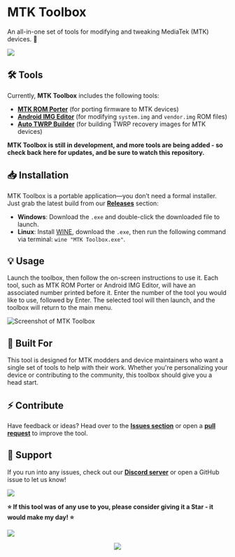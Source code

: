 # MTK Toolbox

An all-in-one set of tools for modifying and tweaking MediaTek (MTK) devices. 🧰

[<img src="https://github.com/user-attachments/assets/9fdc99bb-dd90-4572-ad78-e824e6e7c64b">](https://discord.gg/3zbfaTNN7V)

## 🛠️ Tools

Currently, **MTK Toolbox** includes the following tools:

- **[MTK ROM Porter](https://github.com/NoahDomingues/MTK-ROM-Porter)** (for porting firmware to MTK devices)
- **[Android IMG Editor](https://github.com/NoahDomingues/Android-IMG-Editor)** (for modifying `system.img` and `vendor.img` ROM files)
- **[Auto TWRP Builder](https://github.com/NoahDomingues/Auto-TWRP-Builder)** (for building TWRP recovery images for MTK devices)

**MTK Toolbox is still in development, and more tools are being added - so check back here for updates, and be sure to watch this repository.**

## 📥 Installation

MTK Toolbox is a portable application—you don’t need a formal installer. Just grab the latest build from our **[Releases](https://github.com/NoahDomingues/MTK-Toolbox/releases)** section:

- **Windows**: Download the `.exe` and double-click the downloaded file to launch.
- **Linux**: Install [WINE](https://linuxconfig.org/installing-wine), download the `.exe`, then run the following command via terminal: `wine "MTK Toolbox.exe"`.

## 💡 Usage

Launch the toolbox, then follow the on-screen instructions to use it. Each tool, such as MTK ROM Porter or Android IMG Editor, will have an associated number printed before it. Enter the number of the tool you would like to use, followed by Enter. The selected tool will then launch, and the toolbox will return to the main menu.

![Screenshot of MTK Toolbox](https://github.com/user-attachments/assets/0881d08f-857b-464f-b869-c3df2bc28e73)

## 🧪 Built For

This tool is designed for MTK modders and device maintainers who want a single set of tools to help with their work. Whether you're personalizing your device or contributing to the community, this toolbox should give you a head start.

##  ⚡ Contribute

Have feedback or ideas?  Head over to the **[Issues section](https://github.com/NoahDomingues/MTK-Toolbox/issues)** or open a **[pull request](https://github.com/NoahDomingues/MTK-Toolbox/pulls)** to improve the tool.

## 🤝 Support

If you run into any issues, check out our **[Discord server](https://discord.gg/3zbfaTNN7V)** or open a GitHub issue to let us know!

[<img src="https://github.com/user-attachments/assets/f61046f5-1dc5-4b0c-87f8-4a94d6cbac96">](https://discord.gg/3zbfaTNN7V)

**⭐ If this tool was of any use to you, please consider giving it a Star - it would make my day! ⭐**

[<img src="https://img.shields.io/badge/Discord-%235865F2.svg?style=for-the-badge&logo=discord&logoColor=white">](https://discord.gg/3zbfaTNN7V)


<div align="center">
  <img src="https://capsule-render.vercel.app/api?type=waving&color=gradient&height=100&section=footer" />
</div>
